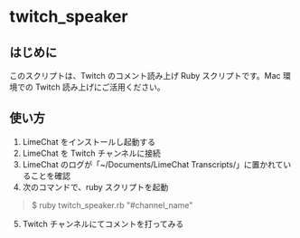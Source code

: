 # twitch_speaker

## はじめに
このスクリプトは、Twitch のコメント読み上げ Ruby スクリプトです。Mac 環境での Twitch 読み上げにご活用ください。

## 使い方
1. LimeChat をインストールし起動する
2. LimeChat を Twitch チャンネルに接続
3. LimeChat のログが「~/Documents/LimeChat Transcripts/」に置かれていることを確認
4. 次のコマンドで、ruby スクリプトを起動
> $ ruby twitch_speaker.rb "#channel_name"
5. Twitch チャンネルにてコメントを打ってみる

